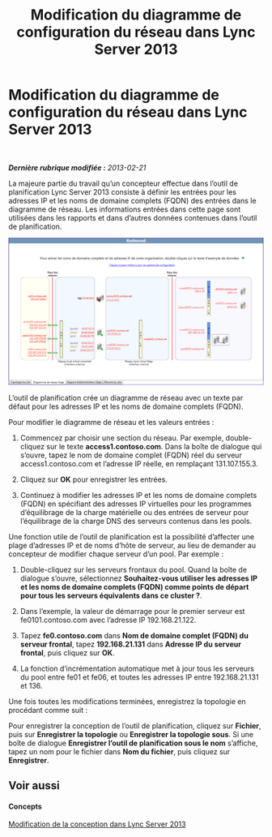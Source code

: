 ﻿---
title: Modification du diagramme de configuration du réseau dans Lync Server 2013
TOCTitle: Modification du diagramme de configuration du réseau dans Lync Server 2013
ms:assetid: 47425ab1-5645-4d6f-b202-64bcce43e3ef
ms:mtpsurl: https://technet.microsoft.com/fr-fr/library/Gg558643(v=OCS.15)
ms:contentKeyID: 53095406
ms.date: 05/20/2016
mtps_version: v=OCS.15
ms.translationtype: HT
---

# Modification du diagramme de configuration du réseau dans Lync Server 2013

 

_**Dernière rubrique modifiée :** 2013-02-21_

La majeure partie du travail qu’un concepteur effectue dans l’outil de planification Lync Server 2013 consiste à définir les entrées pour les adresses IP et les noms de domaine complets (FQDN) des entrées dans le diagramme de réseau. Les informations entrées dans cette page sont utilisées dans les rapports et dans d’autres données contenues dans l’outil de planification.

![Outil de planification - Diagramme réseau](images/Gg558643.eeabee2d-698c-4b79-baa5-caa4cfb7edb3(OCS.15).jpg "Outil de planification - Diagramme réseau")

L’outil de planification crée un diagramme de réseau avec un texte par défaut pour les adresses IP et les noms de domaine complets (FQDN).

Pour modifier le diagramme de réseau et les valeurs entrées :

1.  Commencez par choisir une section du réseau. Par exemple, double-cliquez sur le texte **access1.contoso.com**. Dans la boîte de dialogue qui s’ouvre, tapez le nom de domaine complet (FQDN) réel du serveur access1.contoso.com et l’adresse IP réelle, en remplaçant 131.107.155.3.

2.  Cliquez sur **OK** pour enregistrer les entrées.

3.  Continuez à modifier les adresses IP et les noms de domaine complets (FQDN) en spécifiant des adresses IP virtuelles pour les programmes d’équilibrage de la charge matérielle ou des entrées de serveur pour l’équilibrage de la charge DNS des serveurs contenus dans les pools.

Une fonction utile de l’outil de planification est la possibilité d’affecter une plage d’adresses IP et de noms d’hôte de serveur, au lieu de demander au concepteur de modifier chaque serveur d’un pool. Par exemple :

1.  Double-cliquez sur les serveurs frontaux du pool. Quand la boîte de dialogue s’ouvre, sélectionnez **Souhaitez-vous utiliser les adresses IP et les noms de domaine complets (FQDN) comme points de départ pour tous les serveurs équivalents dans ce cluster ?**.

2.  Dans l’exemple, la valeur de démarrage pour le premier serveur est fe0101.contoso.com avec l’adresse IP 192.168.21.122.

3.  Tapez **fe0.contoso.com** dans **Nom de domaine complet (FQDN) du serveur frontal**, tapez **192.168.21.131** dans **Adresse IP du serveur frontal**, puis cliquez sur **OK**.

4.  La fonction d’incrémentation automatique met à jour tous les serveurs du pool entre fe01 et fe06, et toutes les adresses IP entre 192.168.21.131 et 136.

Une fois toutes les modifications terminées, enregistrez la topologie en procédant comme suit :

Pour enregistrer la conception de l’outil de planification, cliquez sur **Fichier**, puis sur **Enregistrer la topologie** ou **Enregistrer la topologie sous**. Si une boîte de dialogue **Enregistrer l’outil de planification sous le nom** s’affiche, tapez un nom pour le fichier dans **Nom du fichier**, puis cliquez sur **Enregistrer**.

## Voir aussi

#### Concepts

[Modification de la conception dans Lync Server 2013](lync-server-2013-editing-the-design.md)

